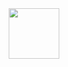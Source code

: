 <div id="header" align="center">
  <img src="https://media.giphy.com/media/oc8yblbgxtqyuD4wrH/giphy.gif](https://media.giphy.com/media/iIZO5d4IfSa0nkyLju/giphy.gif" width="100"/>
</div>
